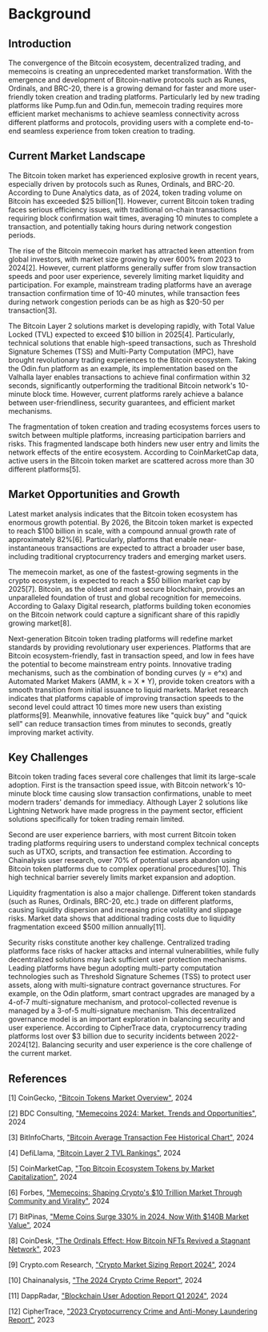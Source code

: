 # Background

## Introduction

The convergence of the Bitcoin ecosystem, decentralized trading, and memecoins is creating an unprecedented market transformation. With the emergence and development of Bitcoin-native protocols such as Runes, Ordinals, and BRC-20, there is a growing demand for faster and more user-friendly token creation and trading platforms. Particularly led by new trading platforms like Pump.fun and Odin.fun, memecoin trading requires more efficient market mechanisms to achieve seamless connectivity across different platforms and protocols, providing users with a complete end-to-end seamless experience from token creation to trading.

## Current Market Landscape

The Bitcoin token market has experienced explosive growth in recent years, especially driven by protocols such as Runes, Ordinals, and BRC-20. According to Dune Analytics data, as of 2024, token trading volume on Bitcoin has exceeded $25 billion\[1]. However, current Bitcoin token trading faces serious efficiency issues, with traditional on-chain transactions requiring block confirmation wait times, averaging 10 minutes to complete a transaction, and potentially taking hours during network congestion periods.

The rise of the Bitcoin memecoin market has attracted keen attention from global investors, with market size growing by over 600% from 2023 to 2024\[2]. However, current platforms generally suffer from slow transaction speeds and poor user experience, severely limiting market liquidity and participation. For example, mainstream trading platforms have an average transaction confirmation time of 10-40 minutes, while transaction fees during network congestion periods can be as high as $20-50 per transaction\[3].

The Bitcoin Layer 2 solutions market is developing rapidly, with Total Value Locked (TVL) expected to exceed $10 billion in 2025\[4]. Particularly, technical solutions that enable high-speed transactions, such as Threshold Signature Schemes (TSS) and Multi-Party Computation (MPC), have brought revolutionary trading experiences to the Bitcoin ecosystem. Taking the Odin.fun platform as an example, its implementation based on the Valhalla layer enables transactions to achieve final confirmation within 32 seconds, significantly outperforming the traditional Bitcoin network's 10-minute block time. However, current platforms rarely achieve a balance between user-friendliness, security guarantees, and efficient market mechanisms.

The fragmentation of token creation and trading ecosystems forces users to switch between multiple platforms, increasing participation barriers and risks. This fragmented landscape both hinders new user entry and limits the network effects of the entire ecosystem. According to CoinMarketCap data, active users in the Bitcoin token market are scattered across more than 30 different platforms\[5].

## Market Opportunities and Growth

Latest market analysis indicates that the Bitcoin token ecosystem has enormous growth potential. By 2026, the Bitcoin token market is expected to reach $100 billion in scale, with a compound annual growth rate of approximately 82%\[6]. Particularly, platforms that enable near-instantaneous transactions are expected to attract a broader user base, including traditional cryptocurrency traders and emerging market users.

The memecoin market, as one of the fastest-growing segments in the crypto ecosystem, is expected to reach a $50 billion market cap by 2025\[7]. Bitcoin, as the oldest and most secure blockchain, provides an unparalleled foundation of trust and global recognition for memecoins. According to Galaxy Digital research, platforms building token economies on the Bitcoin network could capture a significant share of this rapidly growing market\[8].

Next-generation Bitcoin token trading platforms will redefine market standards by providing revolutionary user experiences. Platforms that are Bitcoin ecosystem-friendly, fast in transaction speed, and low in fees have the potential to become mainstream entry points. Innovative trading mechanisms, such as the combination of bonding curves (y = e^x) and Automated Market Makers (AMM, k = X \* Y), provide token creators with a smooth transition from initial issuance to liquid markets. Market research indicates that platforms capable of improving transaction speeds to the second level could attract 10 times more new users than existing platforms\[9]. Meanwhile, innovative features like "quick buy" and "quick sell" can reduce transaction times from minutes to seconds, greatly improving market activity.

## Key Challenges

Bitcoin token trading faces several core challenges that limit its large-scale adoption. First is the transaction speed issue, with Bitcoin network's 10-minute block time causing slow transaction confirmations, unable to meet modern traders' demands for immediacy. Although Layer 2 solutions like Lightning Network have made progress in the payment sector, efficient solutions specifically for token trading remain limited.

Second are user experience barriers, with most current Bitcoin token trading platforms requiring users to understand complex technical concepts such as UTXO, scripts, and transaction fee estimation. According to Chainalysis user research, over 70% of potential users abandon using Bitcoin token platforms due to complex operational procedures\[10]. This high technical barrier severely limits market expansion and adoption.

Liquidity fragmentation is also a major challenge. Different token standards (such as Runes, Ordinals, BRC-20, etc.) trade on different platforms, causing liquidity dispersion and increasing price volatility and slippage risks. Market data shows that additional trading costs due to liquidity fragmentation exceed $500 million annually\[11].

Security risks constitute another key challenge. Centralized trading platforms face risks of hacker attacks and internal vulnerabilities, while fully decentralized solutions may lack sufficient user protection mechanisms. Leading platforms have begun adopting multi-party computation technologies such as Threshold Signature Schemes (TSS) to protect user assets, along with multi-signature contract governance structures. For example, on the Odin platform, smart contract upgrades are managed by a 4-of-7 multi-signature mechanism, and protocol-collected revenue is managed by a 3-of-5 multi-signature mechanism. This decentralized governance model is an important exploration in balancing security and user experience. According to CipherTrace data, cryptocurrency trading platforms lost over $3 billion due to security incidents between 2022-2024\[12]. Balancing security and user experience is the core challenge of the current market.

## References

\[1] CoinGecko, ["Bitcoin Tokens Market Overview"](https://www.coingecko.com/en/categories/bitcoin-ecosystem), 2024&#x20;

\[2] BDC Consulting, ["Memecoins 2024: Market, Trends and Opportunities"](https://bdc.consulting/insights/MarketResearch/memecoins), 2024&#x20;

\[3] BitInfoCharts, ["Bitcoin Average Transaction Fee Historical Chart"](https://bitinfocharts.com/comparison/bitcoin-median_transaction_fee.html), 2024&#x20;

\[4] DefiLlama, ["Bitcoin Layer 2 TVL Rankings"](https://defillama.com/chains/Bitcoin), 2024&#x20;

\[5] CoinMarketCap, ["Top Bitcoin Ecosystem Tokens by Market Capitalization"](https://coinmarketcap.com/view/bitcoin-ecosystem/), 2024&#x20;

\[6] Forbes, ["Memecoins: Shaping Crypto's $10 Trillion Market Through Community and Virality"](https://www.forbes.com/sites/charleswayn/2024/12/17/memecoins-shaping-cryptos-10t-market-through-community-and-virality/), 2024&#x20;

\[7] BitPinas, ["Meme Coins Surge 330% in 2024, Now With $140B Market Value"](https://bitpinas.com/cryptocurrency/memecoin-2024-surge/), 2024&#x20;

\[8] CoinDesk, ["The Ordinals Effect: How Bitcoin NFTs Revived a Stagnant Network"](https://www.coindesk.com/tech/2023/03/05/the-ordinals-effect-how-bitcoin-nfts-revived-a-stagnant-network/), 2023&#x20;

\[9] Crypto.com Research, ["Crypto Market Sizing Report 2024"](https://crypto.com/research), 2024&#x20;

\[10] Chainanalysis, ["The 2024 Crypto Crime Report"](https://www.chainalysis.com/blog/2023-crypto-crime-report-introduction/), 2024&#x20;

\[11] DappRadar, ["Blockchain User Adoption Report Q1 2024"](https://dappradar.com/reports), 2024&#x20;

\[12] CipherTrace, ["2023 Cryptocurrency Crime and Anti-Money Laundering Report"](https://ciphertrace.com/2023-crypto-crime-and-anti-money-laundering-report/), 2023
